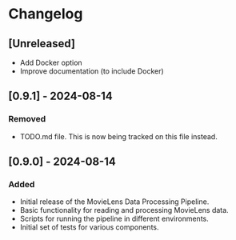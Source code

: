 # Changelog

## [Unreleased]
- Add Docker option
- Improve documentation (to include Docker)

## [0.9.1] - 2024-08-14
### Removed
- TODO.md file. This is now being tracked on this file instead.

## [0.9.0] - 2024-08-14
### Added
- Initial release of the MovieLens Data Processing Pipeline.
- Basic functionality for reading and processing MovieLens data.
- Scripts for running the pipeline in different environments.
- Initial set of tests for various components.